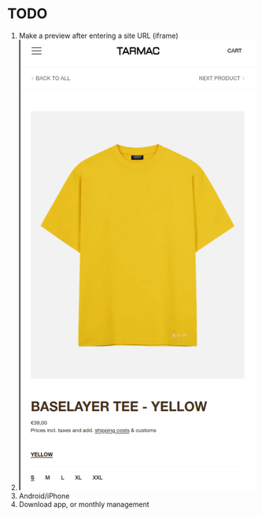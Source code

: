 # TODO

1. Make a preview after entering a site URL (iframe)
2. ![img.png](img.png)
3. Android/iPhone
4. Download app, or monthly management

